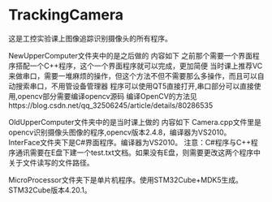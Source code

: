 # TrackingCamera
这是工控实验课上图像追踪识别摄像头的所有程序。

NewUpperComputer文件夹中的是之后做的
内容如下
之前那个需要一个界面程序搭配一个C++程序，这个一个界面程序就可以完成，更加简便
当时课上推荐VC来做串口，需要一堆麻烦的操作，但这个方法不但不需要那么多操作，而且可以自动搜索串口，不用管设备管理器
程序可以使用QT5直接打开,串口部分可以直接使用,opencv部分需要编译opencv源码
编译OpenCV的方法见https://blog.csdn.net/qq_32506245/article/details/80286535

OldUpperComputer文件夹中的是当时课上做的
内容如下
Camera.cpp文件里是opencv识别摄像头图像的程序,opencv版本2.4.8，编译器为VS2010。
InterFace文件夹下是C#界面程序。编译器为VS2010。
注意：C#程序与C++程序通讯需要在E盘下建一个test.txt文档。如果没有E盘，则需要更改这两个程序中关于文件读写的文件路径。

MicroProcessor文件夹下是单片机程序。使用STM32Cube+MDK5生成。STM32Cube版本4.20.1。

